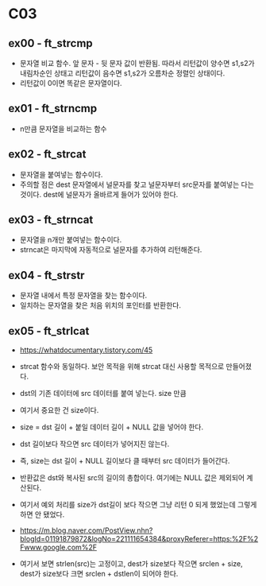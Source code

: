# C03
## ex00 - ft_strcmp
* 문자열 비교 함수. 앞 문자 - 뒷 문자 값이 반환됨. 따라서 리턴값이 양수면 s1,s2가 내림차순인 상태고 리턴값이 음수면 s1,s2가 오름차순 정렬인 상태이다.
* 리턴값이 0이면 똑같은 문자열이다.

## ex01 - ft_strncmp
* n만큼 문자열을 비교하는 함수

## ex02 - ft_strcat
* 문자열을 붙여넣는 함수이다.
* 주의할 점은 dest 문자열에서 널문자를 찾고 널문자부터 src문자를 붙여넣는 다는 것이다. dest에 널문자가 올바르게 들어가 있어야 한다.

## ex03 - ft_strncat
* 문자열을 n개만 붙여넣는 함수이다.
* strncat은 마지막에 자동적으로 널문자를 추가하여 리턴해준다.

## ex04 - ft_strstr
* 문자열 내에서 특정 문자열을 찾는 함수이다.
* 일치하는 문자열을 찾은 처음 위치의 포인터를 반환한다.

## ex05 - ft_strlcat
* <https://whatdocumentary.tistory.com/45>
*  strcat 함수와 동일하다. 보안 목적을 위해 strcat 대신 사용할 목적으로 만들어졌다.
*  dst의 기존 데이터에 src 데이터를 붙여 넣는다. size 만큼
*  여기서 중요한 건 size이다.
*  size = dst 길이 + 붙일 데이터 길이 + NULL 값을 넣어야 한다.
*  dst 길이보다 작으면 src 데이터가 넣어지진 않는다.
*  즉, size는 dst 길이 + NULL 길이보다 클 때부터 src 데이터가 들어간다.
*  반환값은 dst와 복사된 src의 길이의 총합이다. 여기에는 NULL 값은 제외되어 계산된다.

* 여기서 예외 처리를 size가 dst길이 보다 작으면 그냥 리턴 0 되게 했었는데 그렇게 하면 안 됐었다.
* <https://m.blog.naver.com/PostView.nhn?blogId=01191879872&logNo=221111654384&proxyReferer=https:%2F%2Fwww.google.com%2F>
* 여기서 보면 strlen(src)는 고정이고, dest가 size보다 작으면 srclen + size, dest가 size보다 크면 srclen + dstlen이 되어야 한다.
